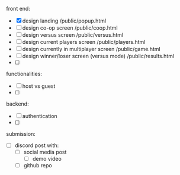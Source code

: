 front end:
- [x] design landing
	/public/popup.html
- [ ] design co-op screen
	/public/coop.html
- [ ] design versus screen
	/public/versus.html
- [ ] design current players screen
	/public/players.html
- [ ] design currently in multiplayer screen
	/public/game.html
- [ ] design winner/loser screen (versus mode)
	/public/results.html
- [ ]

functionalities:
- [ ] host vs guest
- [ ]

backend:
- [ ] authentication
- [ ]

submission:
- [ ] discord post with:
    - [ ] social media post
        - [ ] demo video
    - [ ] github repo
